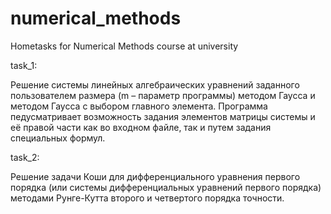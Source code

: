 # numerical_methods
Hometasks for Numerical Methods course at university

task_1:

Решение системы линейных алгебраических уравнений заданного пользователем размера (m – параметр программы) методом Гаусса и методом Гаусса с выбором главного элемента.
Программа педусматривает возможность задания элементов матрицы системы и её правой части как во входном файле, так и путем задания специальных формул.

task_2:

Решение задачи Коши для дифференциального уравнения первого порядка (или системы дифференциальных уравнений первого порядка) методами Рунге-Кутта второго и четвертого порядка точности.
